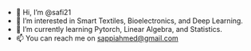 - 👋 Hi, I’m @safi21
- 👀 I’m interested in Smart Textiles, Bioelectronics, and Deep Learning.
- 🌱 I’m currently learning Pytorch, Linear Algebra, and Statistics.
- 📫 You can reach me on sappiahmed@gmail.com

<!---
safi21/safi21 is a ✨ special ✨ repository because its `README.md` (this file) appears on your GitHub profile.
You can click the Preview link to take a look at your changes.
--->

